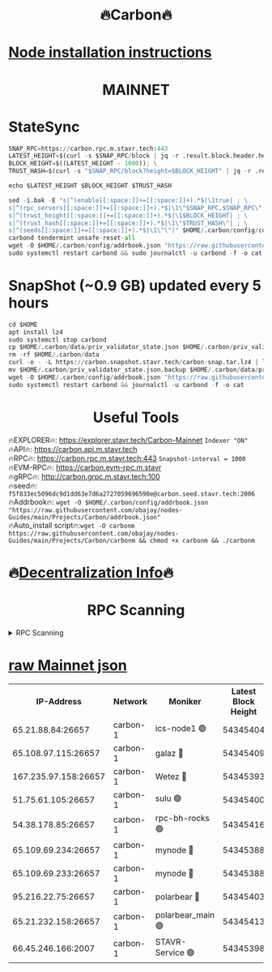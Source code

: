 <h1 align="center"> 🔥Carbon🔥</h1>

[Node installation instructions](https://github.com/obajay/nodes-Guides/tree/main/Projects/Carbon)
=
<h1 align="center"> MAINNET</h1>

# StateSync
```python
SNAP_RPC=https://carbon.rpc.m.stavr.tech:443
LATEST_HEIGHT=$(curl -s $SNAP_RPC/block | jq -r .result.block.header.height); \
BLOCK_HEIGHT=$((LATEST_HEIGHT - 1000)); \
TRUST_HASH=$(curl -s "$SNAP_RPC/block?height=$BLOCK_HEIGHT" | jq -r .result.block_id.hash)

echo $LATEST_HEIGHT $BLOCK_HEIGHT $TRUST_HASH

sed -i.bak -E "s|^(enable[[:space:]]+=[[:space:]]+).*$|\1true| ; \
s|^(rpc_servers[[:space:]]+=[[:space:]]+).*$|\1\"$SNAP_RPC,$SNAP_RPC\"| ; \
s|^(trust_height[[:space:]]+=[[:space:]]+).*$|\1$BLOCK_HEIGHT| ; \
s|^(trust_hash[[:space:]]+=[[:space:]]+).*$|\1\"$TRUST_HASH\"| ; \
s|^(seeds[[:space:]]+=[[:space:]]+).*$|\1\"\"|" $HOME/.carbon/config/config.toml
carbond tendermint unsafe-reset-all
wget -O $HOME/.carbon/config/addrbook.json "https://raw.githubusercontent.com/obajay/nodes-Guides/main/Projects/Carbon/addrbook.json"
sudo systemctl restart carbond && sudo journalctl -u carbond -f -o cat
```
# SnapShot (~0.9 GB) updated every 5 hours
```python
cd $HOME
apt install lz4
sudo systemctl stop carbond
cp $HOME/.carbon/data/priv_validator_state.json $HOME/.carbon/priv_validator_state.json.backup
rm -rf $HOME/.carbon/data
curl -o - -L https://carbon.snapshot.stavr.tech/carbon-snap.tar.lz4 | lz4 -c -d - | tar -x -C $HOME/.carbon --strip-components 2
mv $HOME/.carbon/priv_validator_state.json.backup $HOME/.carbon/data/priv_validator_state.json
wget -O $HOME/.carbon/config/addrbook.json "https://raw.githubusercontent.com/obajay/nodes-Guides/main/Projects/Carbon/addrbook.json"
sudo systemctl restart carbond && journalctl -u carbond -f -o cat
```

 <h1 align="center"> Useful Tools</h1>

🔥EXPLORER🔥:     https://explorer.stavr.tech/Carbon-Mainnet        `Indexer "ON"` \
🔥API🔥:          https://carbon.api.m.stavr.tech \
🔥RPC🔥:          https://carbon.rpc.m.stavr.tech:443              `Snapshot-interval = 1000` \
🔥EVM-RPC🔥:      https://carbon.evm-rpc.m.stavr \
🔥gRPC🔥:         http://carbon.grpc.m.stavr.tech:100 \
🔥seed🔥:      `f5f833ec5096dc9d1dd63e7d6a2727059696590e@carbon.seed.stavr.tech:2006` \
🔥Addrbook🔥:  `wget -O $HOME/.carbon/config/addrbook.json "https://raw.githubusercontent.com/obajay/nodes-Guides/main/Projects/Carbon/addrbook.json"` \
🔥Auto_install script🔥:`wget -O carbonm https://raw.githubusercontent.com/obajay/nodes-Guides/main/Projects/Carbon/carbonm && chmod +x carbonm && ./carbonm`

🔥[Decentralization Info](https://github.com/obajay/StateSync-snapshots/tree/main/Projects/Carbon/Decentralization)🔥
=
<h1 align="center"> RPC Scanning</h1>

<details>
<summary>RPC Scanning</summary>

<h2 align="center"> We scan nodes in real time every 4 hours. And we provide the final result of RPC endpoints.
We cannot influence the operation of these nodes in any way. </h2>


```python
If Voting Power is higher than 0 --> then the Node is a validator of the network and may be subject to attack and be a potential threat to the chain.
```
```python
We marked such validators with a red symbol
```

</details>

[raw Mainnet json](https://rpc-check.carbonm.stavr.tech/carbonm/rpc-carbonm-result.json)
=


<table><tr><th>IP-Address</th><th>Network</th><th>Moniker</th><th>Latest Block Height</th><th>Earliest Block Height</th><th>Catching Up</th><th>Tx Index</th><th>Voting Power</th><th>Scan Time</th></tr><tr><td>65.21.88.84:26657</td><td>carbon-1</td><td>ics-node1 🟢</td><td>54345404</td><td>21164241</td><td>False</td><td>off</td><td>0</td><td>2024-03-01T20:22:12.021714326UTC</td></tr><tr><td>65.108.97.115:26657</td><td>carbon-1</td><td>galaz 🔴</td><td>54345409</td><td>47374001</td><td>False</td><td>on</td><td>10475723185</td><td>2024-03-01T20:22:24.550007350UTC</td></tr><tr><td>167.235.97.158:26657</td><td>carbon-1</td><td>Wetez 🔴</td><td>54345393</td><td>48067570</td><td>False</td><td>on</td><td>1358522957</td><td>2024-03-01T20:21:52.253964432UTC</td></tr><tr><td>51.75.61.105:26657</td><td>carbon-1</td><td>sulu 🟢</td><td>54345400</td><td>48742001</td><td>False</td><td>off</td><td>0</td><td>2024-03-01T20:22:03.274216235UTC</td></tr><tr><td>54.38.178.85:26657</td><td>carbon-1</td><td>rpc-bh-rocks 🟢</td><td>54345416</td><td>53130001</td><td>False</td><td>on</td><td>0</td><td>2024-03-01T20:22:39.438415161UTC</td></tr><tr><td>65.109.69.234:26657</td><td>carbon-1</td><td>mynode 🔴</td><td>54345388</td><td>53160001</td><td>False</td><td>off</td><td>12984042960</td><td>2024-03-01T20:21:37.586332985UTC</td></tr><tr><td>65.109.69.233:26657</td><td>carbon-1</td><td>mynode 🔴</td><td>54345388</td><td>53950001</td><td>False</td><td>off</td><td>9323210744</td><td>2024-03-01T20:21:37.275262705UTC</td></tr><tr><td>95.216.22.75:26657</td><td>carbon-1</td><td>polarbear 🔴</td><td>54345403</td><td>54283001</td><td>False</td><td>on</td><td>10237987738</td><td>2024-03-01T20:22:09.691705331UTC</td></tr><tr><td>65.21.232.158:26657</td><td>carbon-1</td><td>polarbear_main 🟢</td><td>54345413</td><td>54286001</td><td>False</td><td>off</td><td>0</td><td>2024-03-01T20:22:33.068573508UTC</td></tr><tr><td>66.45.246.166:2007</td><td>carbon-1</td><td>STAVR-Service 🟢</td><td>54345398</td><td>54340001</td><td>False</td><td>on</td><td>0</td><td>2024-03-01T20:22:00.937652898UTC</td></tr></table>
